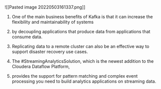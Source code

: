 ![[Pasted image 20220503161337.png]]

1.  One of the main business benefits of Kafka is that it can increase the flexibility and maintainability of systems
2.  by decoupling applications that produce data from applications that consume data.
3.  Replicating data to a remote cluster can also be an effective way to support disaster recovery use cases.

1.  The #StreamingAnalyticsSolution, which is the newest addition to the Cloudera Dataflow Platform,
2.  provides the support for pattern matching and complex event processing you need to build analytics applications on streaming data.